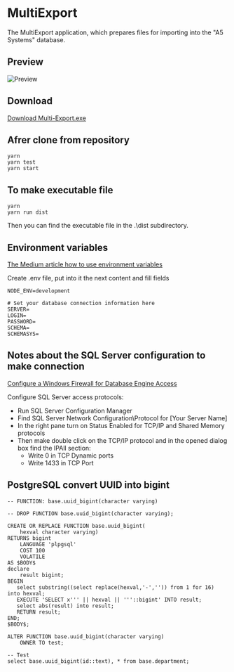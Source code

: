 MultiExport 
============
The MultiExport application, which prepares files for importing into the "A5 Systems" database.

Preview
-------
![Preview](./assets/images/preview.png)

Download
--------
<a href="https://drive.google.com/open?id=11c8HZv5hzv3u0xsF8NN3OAd92KyPLYqf" 
    download 
    target="_blank"
    >Download Multi-Export.exe
    </a>

Afrer clone from repository
---------------------------
```
yarn
yarn test
yarn start
```

To make executable file
-----------------------
```
yarn
yarn run dist
```
Then you can find the executable file in the .\dist subdirectory.

Environment variables
---------------------
[The Medium article how to use environment variables](https://medium.com/the-node-js-collection/making-your-node-js-work-everywhere-with-environment-variables-2da8cdf6e786)

Create .env file, put into it the next content and fill fields
```
NODE_ENV=development

# Set your database connection information here
SERVER=
LOGIN=
PASSWORD=
SCHEMA=
SCHEMASYS=

```

Notes about the SQL Server configuration to make connection
------------------------------------------------------------
[Configure a Windows Firewall for Database Engine Access](https://docs.microsoft.com/en-us/sql/database-engine/configure-windows/configure-a-windows-firewall-for-database-engine-access?view=sql-server-ver15)

Configure SQL Server access protocols:
* Run SQL Server Configuration Manager
* Find SQL Server Network Configuration\Protocol for [Your Server Name]
* In the right pane turn on Status Enabled for TCP/IP and Shared Memory protocols
* Then make double click on the TCP/IP protocol and in the opened dialog box find the IPAll section: 
    * Write 0 in TCP Dynamic ports 
    * Write 1433 in TCP Port

PostgreSQL convert UUID into bigint
-----------------------------------
```
-- FUNCTION: base.uuid_bigint(character varying)

-- DROP FUNCTION base.uuid_bigint(character varying);

CREATE OR REPLACE FUNCTION base.uuid_bigint(
	hexval character varying)
RETURNS bigint
    LANGUAGE 'plpgsql'
    COST 100
    VOLATILE 
AS $BODY$
declare
	result bigint;
BEGIN
   select substring((select replace(hexval,'-','')) from 1 for 16) into hexval;
   EXECUTE 'SELECT x''' || hexval || '''::bigint' INTO result;
   select abs(result) into result;
   RETURN result;
END;
$BODY$;

ALTER FUNCTION base.uuid_bigint(character varying)
    OWNER TO test;
```
```
-- Test
select base.uuid_bigint(id::text), * from base.department;
```